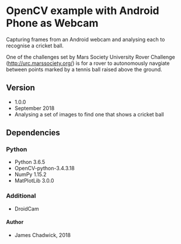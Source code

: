 # OpenCV example with Android Phone as Webcam

Capturing frames from an Android webcam and analysing each to recognise a cricket ball.

One of the challenges set by Mars Society University Rover Challenge (http://urc.marssociety.org/) is for a rover to autonomously navgiate between points marked by a tennis ball raised above the ground.

## Version
* 1.0.0
* September 2018
* Analysing a set of images to find one that shows a cricket ball

## Dependencies

### Python
* Python 3.6.5
* OpenCV-python-3.4.3.18
* NumPy 1.15.2
* MatPlotLib 3.0.0

### Additional
* DroidCam

#### Author
* James Chadwick, 2018
